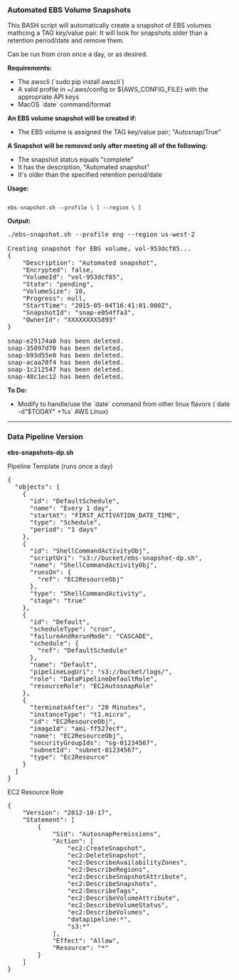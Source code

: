 ### Automated EBS Volume Snapshots

<p>
This BASH script will automatically create a snapshot of EBS volumes mathcing
a TAG key/value pair. It will look for snapshots older than a retention
period/date and remove them.

<p>
Can be run from cron once a day, or as desired.

<b>Requirements:</b>
<ul>
 <li> The awscli  (`sudo pip install awscli`)
 <li> A valid profile in ~/.aws/config or ${AWS_CONFIG_FILE} with the appropriate API keys
 <li> MacOS `date` command/format
</ul>

<p>
<b>An EBS volume snapshot will be created if:</b>
<ul>
 <li> The EBS volume is assigned the TAG key/value pair; "Autosnap/True"
</ul>

<b>A Snapshot will be removed only after meeting all of the following:</b>
<ul>
 <li> The snapshot status equals "complete"
 <li> It has the description, "Automated snapshot"
 <li> It's older than the specified retention period/date
</ul>

<b>Usage:</b>
<p>
<code>
ebs-snapshot.sh --profile \<profile_name\> [ --region \<region_name\> ]
</code>

<b>Output:</b>
<pre>
./ebs-snapshot.sh --profile eng --region us-west-2

Creating snapshot for EBS volume, vol-953dcf85...
{
    "Description": "Automated snapshot", 
    "Encrypted": false, 
    "VolumeId": "vol-953dcf85", 
    "State": "pending", 
    "VolumeSize": 10, 
    "Progress": null, 
    "StartTime": "2015-05-04T16:41:01.000Z", 
    "SnapshotId": "snap-e054ffa3", 
    "OwnerId": "XXXXXXXX5893"
}

snap-e29174a0 has been deleted.
snap-35097d70 has been deleted.
snap-b93d55e0 has been deleted.
snap-acaa78f4 has been deleted.
snap-1c212547 has been deleted.
snap-48c1ec12 has been deleted.
</pre>

<b>To Do:</b>
<ul>
 <li> Modify to handle/use the `date` command from other linux flavors (`date -d"$TODAY" +%s` AWS Linux)
</ul>

<hr>

### Data Pipeline Version
<b>ebs-snapshots-dp.sh</b>

Pipeline Template (runs once a day)
<pre>
{
  "objects": [
    {
      "id": "DefaultSchedule",
      "name": "Every 1 day",
      "startAt": "FIRST_ACTIVATION_DATE_TIME",
      "type": "Schedule",
      "period": "1 days"
    },
    {
      "id": "ShellCommandActivityObj",
      "scriptUri": "s3://bucket/ebs-snapshot-dp.sh",
      "name": "ShellCommandActivityObj",
      "runsOn": {
        "ref": "EC2ResourceObj"
      },
      "type": "ShellCommandActivity",
      "stage": "true"
    },
    {
      "id": "Default",
      "scheduleType": "cron",
      "failureAndRerunMode": "CASCADE",
      "schedule": {
        "ref": "DefaultSchedule"
      },
      "name": "Default",
      "pipelineLogUri": "s3://bucket/logs/",
      "role": "DataPipelineDefaultRole",
      "resourceRole": "EC2AutosnapRole"
    },
    {
      "terminateAfter": "20 Minutes",
      "instanceType": "t1.micro",
      "id": "EC2ResourceObj",
      "imageId": "ami-ff527ecf",
      "name": "EC2ResourceObj",
      "securityGroupIds": "sg-01234567",
      "subnetId": "subnet-01234567",
      "type": "Ec2Resource"
    }
  ]
}
</pre>

EC2 Resource Role
<pre>
{
    "Version": "2012-10-17",
    "Statement": [
        {
            "Sid": "AutosnapPermissions",
            "Action": [
                "ec2:CreateSnapshot",
                "ec2:DeleteSnapshot",
                "ec2:DescribeAvailabilityZones",
                "ec2:DescribeRegions",
                "ec2:DescribeSnapshotAttribute",
                "ec2:DescribeSnapshots",
                "ec2:DescribeTags",
                "ec2:DescribeVolumeAttribute",
                "ec2:DescribeVolumeStatus",
                "ec2:DescribeVolumes",
                "datapipeline:*",
                "s3:*"
            ],
            "Effect": "Allow",
            "Resource": "*"
        }
    ]
}
</pre>
